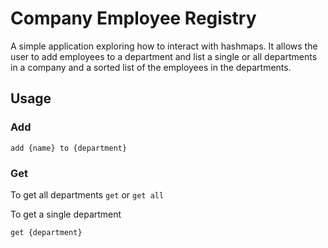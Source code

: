 # Company Employee Registry

A simple application exploring how to interact with hashmaps.
It allows the user to add employees to a department and list a single or all departments in a company and a sorted list of the employees in the departments.

## Usage

### Add

`add {name} to {department}`

### Get

To get all departments
`get` or `get all`

To get a single department

`get {department}`
